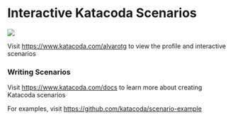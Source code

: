 # Interactive Katacoda Scenarios

[![](http://shields.katacoda.com/katacoda/alvarotg/count.svg)](https://www.katacoda.com/alvarotg "Get your profile on Katacoda.com")

Visit https://www.katacoda.com/alvarotg to view the profile and interactive scenarios

### Writing Scenarios
Visit https://www.katacoda.com/docs to learn more about creating Katacoda scenarios

For examples, visit https://github.com/katacoda/scenario-example
